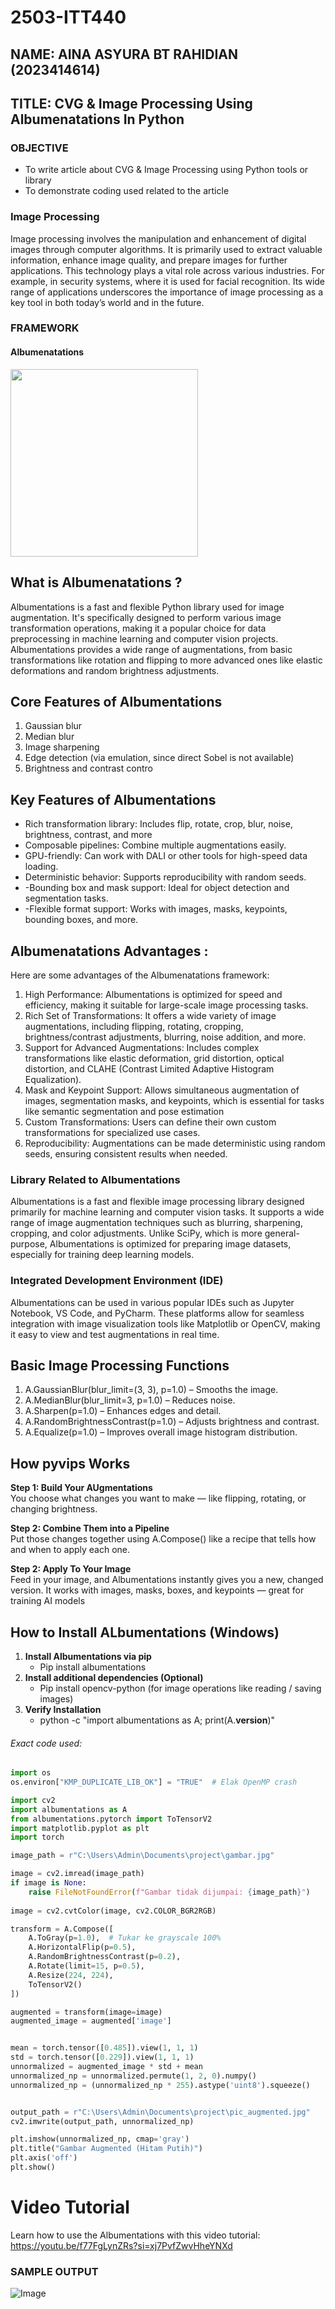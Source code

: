 # 2503-ITT440
## NAME: AINA ASYURA BT RAHIDIAN (2023414614)
## TITLE: CVG & Image Processing Using Albumenatations In Python
### OBJECTIVE
- To write article about CVG & Image Processing using Python tools or library
- To demonstrate coding used related to the article

### Image Processing
Image processing involves the manipulation and enhancement of digital images through computer algorithms. It is primarily used to extract valuable information, enhance image quality, and prepare images for further applications. This technology plays a vital role across various industries. For example, in security systems, where it is used for facial recognition. Its wide range of applications underscores the importance of image processing as a key tool in both today’s world and in the future.

### FRAMEWORK

#### Albumenatations
<img src="https://github.com/user-attachments/assets/c7f06c36-18cc-49d0-9eeb-4d1caf6e2010" width="300" />



## What is Albumenatations ?
Albumentations is a fast and flexible Python library used for image augmentation. It's specifically designed to perform various image transformation operations, making it a popular choice for data preprocessing in machine learning and computer vision projects. Albumentations provides a wide range of augmentations, from basic transformations like rotation and flipping to more advanced ones like elastic deformations and random brightness adjustments.

## Core Features of Albumentations
 1) Gaussian blur
 2) Median blur
 3) Image sharpening
 4) Edge detection (via emulation, since direct Sobel is not available)
 5) Brightness and contrast contro


## Key Features of Albumentations
- Rich transformation library: Includes flip, rotate, crop, blur, noise, brightness, contrast, and more
- Composable pipelines: Combine multiple augmentations easily.
- GPU-friendly: Can work with DALI or other tools for high-speed data loading.
- Deterministic behavior: Supports reproducibility with random seeds.
- -Bounding box and mask support: Ideal for object detection and segmentation tasks.
- -Flexible format support: Works with images, masks, keypoints, bounding boxes, and more.

## Albumenatations Advantages :
Here are some advantages of the Albumenatations framework:

1) High Performance: Albumentations is optimized for speed and efficiency, making it suitable for large-scale image processing tasks.
2) Rich Set of Transformations: It offers a wide variety of image augmentations, including flipping, rotating, cropping, brightness/contrast adjustments, blurring, noise addition, and more.
3) Support for Advanced Augmentations: Includes complex transformations like elastic deformation, grid distortion, optical distortion, and CLAHE (Contrast Limited Adaptive Histogram Equalization).
4) Mask and Keypoint Support: Allows simultaneous augmentation of images, segmentation masks, and keypoints, which is essential for tasks like semantic segmentation and pose estimation
5) Custom Transformations: Users can define their own custom transformations for specialized use cases.
6) Reproducibility: Augmentations can be made deterministic using random seeds, ensuring consistent results when needed.

### Library Related to Albumentations
Albumentations is a fast and flexible image processing library designed primarily for machine learning and computer vision tasks. It supports a wide range of image augmentation techniques such as blurring, sharpening, cropping, and color adjustments. Unlike SciPy, which is more general-purpose, Albumentations is optimized for preparing image datasets, especially for training deep learning models.

### Integrated Development Environment (IDE)
Albumentations can be used in various popular IDEs such as Jupyter Notebook, VS Code, and PyCharm. These platforms allow for seamless integration with image visualization tools like Matplotlib or OpenCV, making it easy to view and test augmentations in real time.

## Basic Image Processing Functions
 1) A.GaussianBlur(blur_limit=(3, 3), p=1.0) – Smooths the image.
 2) A.MedianBlur(blur_limit=3, p=1.0) – Reduces noise.
 3) A.Sharpen(p=1.0) – Enhances edges and detail.
 4) A.RandomBrightnessContrast(p=1.0) – Adjusts brightness and contrast.
 5) A.Equalize(p=1.0) – Improves overall image histogram distribution.

## How pyvips Works

**Step 1: Build Your AUgmentations**  
You choose what changes you want to make — like flipping, rotating, or changing brightness.

**Step 2: Combine Them into a Pipeline**  
Put those changes together using A.Compose() like a recipe that tells how and when to apply each one.

**Step 2: Apply To Your Image**  
Feed in your image, and Albumentations instantly gives you a new, changed version.
It works with images, masks, boxes, and keypoints — great for training AI models

## How to Install ALbumentations (Windows)

1. **Install Albumentations via pip**
   - Pip install albumentations
2. **Install additional dependencies (Optional)**
   - Pip install opencv-python (for image operations like reading / saving images)
3. **Verify Installation**
   - python -c "import albumentations as A; print(A.__version__)"

   
###### Exact code used:
```py
import os
os.environ["KMP_DUPLICATE_LIB_OK"] = "TRUE"  # Elak OpenMP crash

import cv2
import albumentations as A
from albumentations.pytorch import ToTensorV2
import matplotlib.pyplot as plt
import torch

image_path = r"C:\Users\Admin\Documents\project\gambar.jpg"

image = cv2.imread(image_path)
if image is None:
    raise FileNotFoundError(f"Gambar tidak dijumpai: {image_path}")
    
image = cv2.cvtColor(image, cv2.COLOR_BGR2RGB)

transform = A.Compose([
    A.ToGray(p=1.0),  # Tukar ke grayscale 100%
    A.HorizontalFlip(p=0.5),
    A.RandomBrightnessContrast(p=0.2),
    A.Rotate(limit=15, p=0.5),
    A.Resize(224, 224),
    ToTensorV2()
])

augmented = transform(image=image)
augmented_image = augmented['image']


mean = torch.tensor([0.485]).view(1, 1, 1)
std = torch.tensor([0.229]).view(1, 1, 1)
unnormalized = augmented_image * std + mean
unnormalized_np = unnormalized.permute(1, 2, 0).numpy()
unnormalized_np = (unnormalized_np * 255).astype('uint8').squeeze()


output_path = r"C:\Users\Admin\Documents\project\pic_augmented.jpg"
cv2.imwrite(output_path, unnormalized_np)

plt.imshow(unnormalized_np, cmap='gray')
plt.title("Gambar Augmented (Hitam Putih)")
plt.axis('off')
plt.show()

```

# Video Tutorial
Learn how to use the Albumentations with this video tutorial: 
https://youtu.be/f77FgLynZRs?si=xj7PvfZwvHheYNXd

### SAMPLE OUTPUT
![Image](https://github.com/user-attachments/assets/31a475b7-a85c-45b3-989d-ebd990aa61ba)
